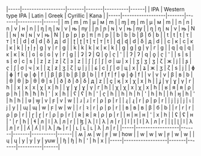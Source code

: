 |-----|------------------|-------|-------|----------|------|
| IPA | Western type IPA | Latin | Greek | Cyrillic | Kana |
|-----|------------------|-------|-------|----------|------|
| m   | m                | m     | μ     | м        | m    |
| ɱ   | ɱ                | m     | μ     | м        | m    |
| n   | n                | n     | ν     | н        | n    |
| ɳ   | ɳ                | ɴ     | ν     | њ        | ny   |
| ɲ   | ɲ                | ɴ     | ν     | њ        | ny   |
| ŋ   | ŋ                | ɴ     | ν     | њ        | N    |
| ɴ   | ɴ                | ɴ     | ν     | њ        | N    |
| p   | p                | p     | π     | п        | p    |
| b   | b                | b     | β     | б        | b    |
| t   | t                | t     | τ     | т        | t    |
| d   | d                | d     | δ     | д        | d    |
| ʈ   | ʈ                | t     | τ     | т        | t    |
| ɖ   | ɖ                | d     | δ     | д        | d    |
| c   | к                | c     | κ     | к        | k    |
| ɟ   | ɟ                | g     | γ     | г        | g    |
| k   | k                | k     | κ     | к        | k    |
| ɡ   | g                | g     | γ     | г        | g    |
| q   | q                | q     | κ     | к        | k    |
| ɢ   | ɢ                | ɢ     | γ     | г        | g    |
| ʡ   | ʡ                | Q     | ϙ     | ҁ        | '    |
| ʔ   | ʔ                | q     | ϙ     | ҁ        | '    |
| s   | s                | s     | σ     | с        | s    |
| z   | z                | z     | ζ     | з        | z    |
| ʃ   | ʃ                | ʃ     | σ     | ш        | x    |
| ʒ   | ʒ                | ʒ     | ζ     | ж        | j    |
| ʂ   | ҁ                | ʃ     | σ     | ч        | x    |
| ʐ   | ƶ                | ʒ     | ζ     | џ        | j    |
| ɕ   | c                | ʃ     | σ     | ц        | x    |
| ʑ   | ж                | ʒ     | ζ     | s        | j    |
| ɸ   | ɸ                | f     | φ     | ф        | f    |
| β   | β                | b     | β     | β        | b    |
| f   | f                | f     | φ     | ф        | f    |
| v   | v                | v     | β     | в        | b    |
| θ   | θ                | þ     | θ     | θ        | s    |
| ð   | ð                | ð     | δ     | д        | z    |
| ç   | ӄ                | x     | χ     | х        | h    |
| ʝ   | γ                | ɣ     | γ     | г        | h    |
| x   | x                | x     | χ     | х        | h    |
| ɣ   | ɣ                | ɣ     | γ     | г        | h    |
| χ   | χ                | x     | χ     | х        | h    |
| ʁ   | я                | ʀ     | ρ     | р        | h    |
| ħ   | ħ                | h     | '     | х        | h    |
| ʕ   | ʕ                | h     | '     | ҁ        | h    |
| h   | h                | h     | '     | h        | h    |
| ɦ   | ӈ                | h     | '     | h        | h    |
| ʋ   | ꝡ                | v     | ϝ     | ѵ        | w    |
| ɹ   | ɹ                | r     | ρ     | р        | r    |
| ɻ   | ɻ                | r     | ρ     | р        | r    |
| j   | j                | j     | ι     | j        | y    |
| ɰ   | ɰ                | w     | ϝ     | w        | w    |
| ɾ   | ꝛ                | r     | ρ     | р        | r    |
| ʙ   | ʙ                | ʙ     | β     | б        | b    |
| r   | r                | r     | ρ     | р        | r    |
| ɽ   | ɽ                | r     | ρ     | р        | r    |
| ʀ   | ʀ                | ʀ     | ρ     | р        | r    |
| ʜ   | ʜ                | ʜ     | '     | х        | h    |
| ʢ   | ʢ                | ʜ     | '     | г        | h    |
| ɬ   | л                | l     | λ     | л        | r    |
| ɮ   | λ                | l     | λ     | л        | r    |
| l   | l                | l     | λ     | л        | r    |
| ɭ   | ɭ                | l     | λ     | л        | r    |
| ʎ   | ʎ                | l     | λ     | љ        | r    |
| ʟ   | ʟ                | ʟ     | λ     | л        | r    |
|-----|------------------|-------|-------|----------|------|
| ʍ   | ʍ                | w     | ϝ     | w        | how  |
| w   | w                | w     | ϝ     | w        | w    |
| ɥ   | ɥ                | y     | у     | у        | yuw  |
| ɧ   | ɧ                | h     | '     | h        | x    |
|-----|------------------|-------|-------|----------|------|

